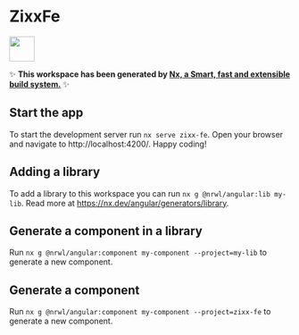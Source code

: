# ZixxFe

<a alt="Nx logo" href="https://nx.dev" target="_blank" rel="noreferrer"><img src="https://raw.githubusercontent.com/nrwl/nx/master/images/nx-logo.png" width="45"></a>

✨ **This workspace has been generated by [Nx, a Smart, fast and extensible build system.](https://nx.dev)** ✨

## Start the app 

To start the development server run `nx serve zixx-fe`. Open your browser and navigate to http://localhost:4200/. Happy coding!


## Adding a library

To add a library to this workspace you can run `nx g @nrwl/angular:lib my-lib`. Read more at https://nx.dev/angular/generators/library.

## Generate a component in a library

Run `nx g @nrwl/angular:component my-component --project=my-lib` to generate a new component.

## Generate a component

Run `nx g @nrwl/angular:component my-component --project=zixx-fe` to generate a new component.


